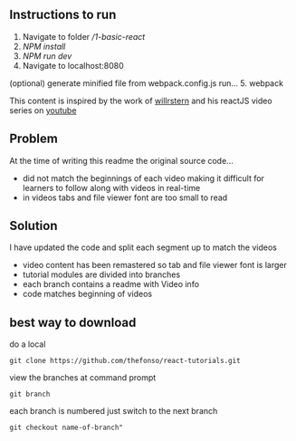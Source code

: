 ## Instructions to run
1. Navigate to folder */1-basic-react*
2. *NPM install*
3. *NPM run dev*
4. Navigate to localhost:8080

(optional) generate minified file from webpack.config.js run...
5. webpack



This content is inspired by the work of [willrstern](https://github.com/learncodeacademy/react-js-tutorials)
and his reactJS video series on [youtube](https://www.youtube.com/watch?v=MhkGQAoc7bc&t=3s) 

## Problem

At the time of writing this readme the original source code... 

- did not match the beginnings of each video making it difficult for learners to follow along with videos in real-time
- in videos tabs and file viewer font are too small to read

## Solution

I have updated the code and split each segment up to match the videos

- video content has been remastered so tab and file viewer font is larger 
- tutorial modules are divided into branches
- each branch contains a readme with Video info
- code matches beginning of videos


## best way to download
do a local 

```$xslt
git clone https://github.com/thefonso/react-tutorials.git
```

view the branches at command prompt

```$xslt
git branch
```

each branch is numbered just switch to the next branch


```$xslt
git checkout name-of-branch"
```